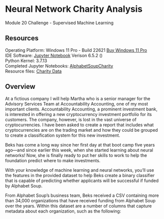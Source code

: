 # Neural Network Charity Analysis
Module 20 Challenge - Supervised Machine Learning

## Resources
Operating Platform: Windows 11 Pro - Build 22621 [Buy Windows 11 Pro](https://www.microsoft.com/en-us/d/windows-11-pro/dg7gmgf0d8h4?rtc=1)</br>
IDE Software: [Jupyter Notebook](https://jupyter.org/) Verison 6.5.2 ()</br>
Python Kernel: 3.7.13</br>
Completed Jupyter Notebooks: [AlphabetSoupCharity](AlphabetSoupCharity.ipynb)</br>
Resource files: [Charity Data](/Resources/charity_data.csv)</br>

## Overview
At a fictious company I will help Martha who is a senior manager for the Advisory Services Team at Accountability Accounting, one of my most important clients. Accountability Accounting, a prominent investment bank, is interested in offering a new cryptocurrency investment portfolio for its customers. The company, however, is lost in the vast universe of cryptocurrencies. I have been asked to create a report that includes what cryptocurrencies are on the trading market and how they could be grouped to create a classification system for this new investment.




Beks has come a long way since her first day at that boot camp five years ago—and since earlier this week, when she started learning about neural networks! Now, she is finally ready to put her skills to work to help the foundation predict where to make investments.

With your knowledge of machine learning and neural networks, you’ll use the features in the provided dataset to help Beks create a binary classifier that is capable of predicting whether applicants will be successful if funded by Alphabet Soup.

From Alphabet Soup’s business team, Beks received a CSV containing more than 34,000 organizations that have received funding from Alphabet Soup over the years. Within this dataset are a number of columns that capture metadata about each organization, such as the following:
